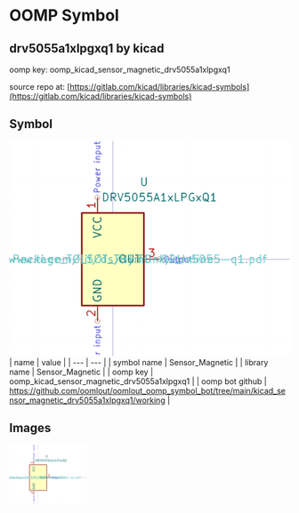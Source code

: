 # OOMP Symbol  
## drv5055a1xlpgxq1  by kicad  
  
oomp key: oomp_kicad_sensor_magnetic_drv5055a1xlpgxq1  
  
source repo at: [https://gitlab.com/kicad/libraries/kicad-symbols](https://gitlab.com/kicad/libraries/kicad-symbols)  
## Symbol  
  
[![working.png](working_600.png)](working.png)  
| name | value | 
| --- | --- | 
| symbol name | Sensor_Magnetic | 
| library name | Sensor_Magnetic | 
| oomp key | oomp_kicad_sensor_magnetic_drv5055a1xlpgxq1 | 
| oomp bot github | https://github.com/oomlout/oomlout_oomp_symbol_bot/tree/main/kicad_sensor_magnetic_drv5055a1xlpgxq1/working | 
## Images  
  
[![working.png](working_140.png)](working.png)  
